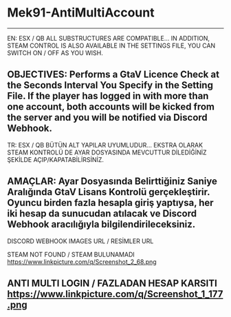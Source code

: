 # Mek91-AntiMultiAccount
-------------------------------------------------------------------------------------------------------------------------------
EN:
ESX / QB ALL SUBSTRUCTURES ARE COMPATIBLE...
IN ADDITION, STEAM CONTROL IS ALSO AVAILABLE IN THE SETTINGS FILE, YOU CAN SWITCH ON / OFF AS YOU WISH.

OBJECTIVES:
Performs a GtaV Licence Check at the Seconds Interval You Specify in the Setting File. If the player has logged in with more than one account, both accounts will be kicked from the server and you will be notified via Discord Webhook.
-------------------------------------------------------------------------------------------------------------------------------
TR:
ESX / QB BÜTÜN ALT YAPILAR UYUMLUDUR...
EKSTRA OLARAK STEAM KONTROLÜ DE AYAR DOSYASINDA MEVCUTTUR DİLEDİĞİNİZ ŞEKİLDE AÇIP/KAPATABİLİRSİNİZ.

AMAÇLAR:
Ayar Dosyasında Belirttiğiniz Saniye Aralığında GtaV Lisans Kontrolü gerçekleştirir. Oyuncu birden fazla hesapla giriş yaptıysa, her iki hesap da sunucudan atılacak ve Discord Webhook aracılığıyla bilgilendirileceksiniz.
-------------------------------------------------------------------------------------------------------------------------------
DISCORD WEBHOOK IMAGES URL / RESİMLER URL

STEAM NOT FOUND / STEAM BULUNAMADI
https://www.linkpicture.com/q/Screenshot_2_68.png

ANTI MULTI LOGIN / FAZLADAN HESAP KARSITI
https://www.linkpicture.com/q/Screenshot_1_177.png
-------------------------------------------------------------------------------------------------------------------------------
